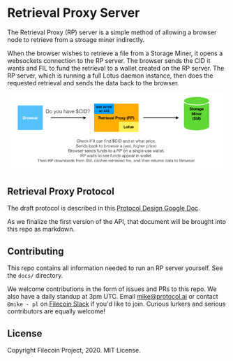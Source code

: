 # Retrieval Proxy Server

The Retrieval Proxy (RP) server is a simple method of allowing a browser node to retrieve from a stroage miner indirectly.

When the browser wishes to retrieve a file from a Storage Miner, it opens a websockets connection to the RP server.  The browser sends the CID it wants and FIL to fund the retrieval to a wallet created on the RP server.  The RP server, which is running a full Lotus daemon instance, then does the requested retrieval and sends the data back to the browser.

![Diagram of Browser and Retrieval Proxy Working Together](docs/RetrievalProxyDiagram.png?raw=true)

## Retrieval Proxy Protocol

The draft protocol is described in this [Protocol Design Google Doc](https://docs.google.com/document/d/1swBHR9xaFVH5l26wgIRw6pqUlQbYBWeLDLgka-SmC8k/edit). 

As we finalize the first version of the API, that document will be brought into this repo as markdown.

## Contributing

This repo contains all information needed to run an RP server yourself.  See the `docs/` directory.

We welcome contributions in the form of issues and PRs to this repo.  We also have a daily standup at 3pm UTC.  Email [mike@protocol.ai](mike@protocol.ai) or contact `@mike - pl` on [Filecoin Slack](https://filecoin.io/slack) if you'd like to join.  Curious lurkers and serious contributors are equally welcome!

## License

Copyright Filecoin Project, 2020.  MIT License.
